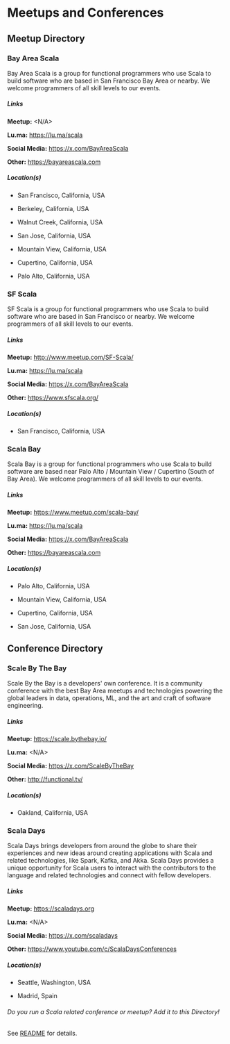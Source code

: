 
# Meetups and Conferences
      

      
## Meetup Directory
      

      
### Bay Area Scala

Bay Area Scala is a group for functional programmers who use Scala to build software who are based in San Francisco Bay Area or nearby. We welcome programmers of all skill levels to our events.

##### Links

**Meetup:** <N/A>

**Lu.ma:** <https://lu.ma/scala>

**Social Media:** <https://x.com/BayAreaScala>

**Other:** <https://bayareascala.com>

##### Location(s)

- San Francisco, California, USA

- Berkeley, California, USA

- Walnut Creek, California, USA

- San Jose, California, USA

- Mountain View, California, USA

- Cupertino, California, USA

- Palo Alto, California, USA



### SF Scala

SF Scala is a group for functional programmers who use Scala to build software who are based in San Francisco or nearby. We welcome programmers of all skill levels to our events.

##### Links

**Meetup:** <http://www.meetup.com/SF-Scala/>

**Lu.ma:** <https://lu.ma/scala>

**Social Media:** <https://x.com/BayAreaScala>

**Other:** <https://www.sfscala.org/>

##### Location(s)

- San Francisco, California, USA



### Scala Bay

Scala Bay is a group for functional programmers who use Scala to build software are based near Palo Alto / Mountain View / Cupertino (South of Bay Area). We welcome programmers of all skill levels to our events.

##### Links

**Meetup:** <https://www.meetup.com/scala-bay/>

**Lu.ma:** <https://lu.ma/scala>

**Social Media:** <https://x.com/BayAreaScala>

**Other:** <https://bayareascala.com>

##### Location(s)

- Palo Alto, California, USA

- Mountain View, California, USA

- Cupertino, California, USA

- San Jose, California, USA


## Conference Directory
      

      
### Scale By The Bay

Scale By the Bay is a developers' own conference. It is a community conference with the best Bay Area meetups and technologies powering the global leaders in data, operations, ML, and the art and craft of software engineering.

##### Links

**Meetup:** <https://scale.bythebay.io/>

**Lu.ma:** <N/A>

**Social Media:** <https://x.com/ScaleByTheBay>

**Other:** <http://functional.tv/>

##### Location(s)

- Oakland, California, USA



### Scala Days

Scala Days brings developers from around the globe to share their experiences and new ideas around creating applications with Scala and related technologies, like Spark, Kafka, and Akka. Scala Days provides a unique opportunity for Scala users to interact with the contributors to the language and related technologies and connect with fellow developers.

##### Links

**Meetup:** <https://scaladays.org>

**Lu.ma:** <N/A>

**Social Media:** <https://x.com/scaladays>

**Other:** <https://www.youtube.com/c/ScalaDaysConferences>

##### Location(s)

- Seattle, Washington, USA

- Madrid, Spain


###### Do you run a Scala related conference or meetup? Add it to this Directory!

See [README](https://github.com/softinio/scalanews/blob/main/README.md) for details.

      